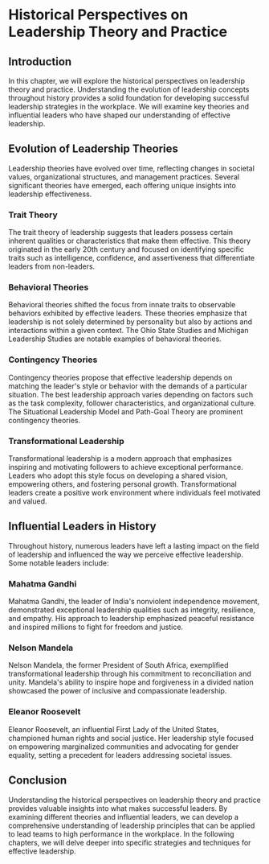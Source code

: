 Historical Perspectives on Leadership Theory and Practice
===========================================================================================================

Introduction
------------

In this chapter, we will explore the historical perspectives on leadership theory and practice. Understanding the evolution of leadership concepts throughout history provides a solid foundation for developing successful leadership strategies in the workplace. We will examine key theories and influential leaders who have shaped our understanding of effective leadership.

Evolution of Leadership Theories
--------------------------------

Leadership theories have evolved over time, reflecting changes in societal values, organizational structures, and management practices. Several significant theories have emerged, each offering unique insights into leadership effectiveness.

### Trait Theory

The trait theory of leadership suggests that leaders possess certain inherent qualities or characteristics that make them effective. This theory originated in the early 20th century and focused on identifying specific traits such as intelligence, confidence, and assertiveness that differentiate leaders from non-leaders.

### Behavioral Theories

Behavioral theories shifted the focus from innate traits to observable behaviors exhibited by effective leaders. These theories emphasize that leadership is not solely determined by personality but also by actions and interactions within a given context. The Ohio State Studies and Michigan Leadership Studies are notable examples of behavioral theories.

### Contingency Theories

Contingency theories propose that effective leadership depends on matching the leader's style or behavior with the demands of a particular situation. The best leadership approach varies depending on factors such as the task complexity, follower characteristics, and organizational culture. The Situational Leadership Model and Path-Goal Theory are prominent contingency theories.

### Transformational Leadership

Transformational leadership is a modern approach that emphasizes inspiring and motivating followers to achieve exceptional performance. Leaders who adopt this style focus on developing a shared vision, empowering others, and fostering personal growth. Transformational leaders create a positive work environment where individuals feel motivated and valued.

Influential Leaders in History
------------------------------

Throughout history, numerous leaders have left a lasting impact on the field of leadership and influenced the way we perceive effective leadership. Some notable leaders include:

### Mahatma Gandhi

Mahatma Gandhi, the leader of India's nonviolent independence movement, demonstrated exceptional leadership qualities such as integrity, resilience, and empathy. His approach to leadership emphasized peaceful resistance and inspired millions to fight for freedom and justice.

### Nelson Mandela

Nelson Mandela, the former President of South Africa, exemplified transformational leadership through his commitment to reconciliation and unity. Mandela's ability to inspire hope and forgiveness in a divided nation showcased the power of inclusive and compassionate leadership.

### Eleanor Roosevelt

Eleanor Roosevelt, an influential First Lady of the United States, championed human rights and social justice. Her leadership style focused on empowering marginalized communities and advocating for gender equality, setting a precedent for leaders addressing societal issues.

Conclusion
----------

Understanding the historical perspectives on leadership theory and practice provides valuable insights into what makes successful leaders. By examining different theories and influential leaders, we can develop a comprehensive understanding of leadership principles that can be applied to lead teams to high performance in the workplace. In the following chapters, we will delve deeper into specific strategies and techniques for effective leadership.
